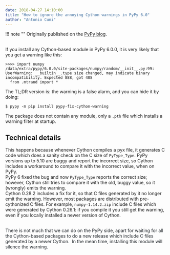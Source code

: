 ```yaml
---
date: 2018-04-27 14:10:00
title: "How to ignore the annoying Cython warnings in PyPy 6.0"
author: "Antonio Cuni"
---
```


!!! note ""
    Originally published on the [PyPy blog](https://pypy.org/posts/2018/04/how-to-ignore-annoying-cython-warnings-1007636731207810779.html).


<html><body><div>
</div>
<div>
<br class="Apple-interchange-newline">
If you install any Cython-based module in PyPy 6.0.0, it is very likely that you get a warning like this:</div>
<pre><code>&gt;&gt;&gt;&gt; import numpy
/data/extra/pypy/6.0.0/site-packages/numpy/random/__init__.py:99: UserWarning: __builtin__.type size changed, may indicate binary incompatibility. Expected 888, got 408
  from .mtrand import *
</code></pre>
<div>
The TL;DR version is: the warning is a false alarm, and you can hide it by doing:</div>
<pre><code>$ pypy -m pip install pypy-fix-cython-warning
</code></pre>
<div>
The package does not contain any module, only a <code>.pth</code> file which installs a warning filter at startup.</div>
<h2>
Technical details</h2>
<div>
This happens because whenever Cython compiles a pyx file, it generates C code which does a sanity check on the C size of <code>PyType_Type</code>. PyPy versions up to 5.10 are buggy and report the incorrect size, so Cython includes a workaround to compare it with the incorrect value, when on PyPy.</div>
<div>
PyPy 6 fixed the bug and now <code>PyType_Type</code> reports the correct size; however, Cython still tries to compare it with the old, buggy value, so it (wrongly) emits the warning.</div>
<div>
Cython 0.28.2 includes a fix for it, so that C files generated by it no longer emit the warning. However, most packages are distributed with pre-cythonized C files. For example, <code>numpy-1.14.2.zip</code> include C files which were generated by Cython 0.26.1: if you compile it you still get the warning, even if you locally installed a newer version of Cython.
<br>
<!-- more -->

<span style="color: #24292e;"><br></span>
<span style="color: #24292e;">There is not much that we can do on the PyPy side, apart for waiting for all the Cython-based packages to do a new release which include C files generated by a newer Cython.  In the mean time, installing this module will silence the </span><span style="color: #24292e;">warning.</span></div>
<div>
<div style="color: #24292e; font-size: 16px;">
<br></div>
</div></body></html>